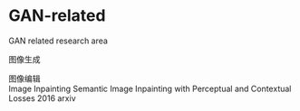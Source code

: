 # GAN-related
GAN related research area

图像生成  

图像编辑  
Image Inpainting
Semantic Image Inpainting with Perceptual and Contextual Losses  2016 arxiv

